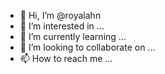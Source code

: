 - 👋 Hi, I’m @royalahn
- 👀 I’m interested in ...
- 🌱 I’m currently learning ...
- 💞️ I’m looking to collaborate on ...
- 📫 How to reach me ...

<!---
royalahn/royalahn is a ✨ special ✨ repository because its `README.md` (this file) appears on your GitHub profile.
You can click the Preview link to take a look at your changes.
--->
